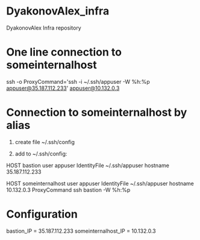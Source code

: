 # DyakonovAlex_infra
DyakonovAlex Infra repository

# One line connection to someinternalhost
ssh -o ProxyCommand='ssh -i ~/.ssh/appuser -W %h:%p appuser@35.187.112.233' appuser@10.132.0.3

# Connection to someinternalhost by alias
1. create file ~/.ssh/config

2. add to ~/.ssh/config:

HOST bastion
  user appuser
  IdentityFile ~/.ssh/appuser
  hostname 35.187.112.233


HOST someinternalhost
  user appuser
  IdentityFile ~/.ssh/appuser
  hostname 10.132.0.3
  ProxyCommand ssh bastion -W %h:%p


# Configuration
bastion_IP = 35.187.112.233
someinternalhost_IP = 10.132.0.3 
